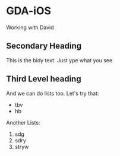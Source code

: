# GDA-iOS
Working with David

## Secondary Heading

This is the bidy text. Just ype what you see.

## Third Level heading

And we can do lists too. Let's try that:

* tbv
* hb
 
Another Lists:
 
1. sdg
2. sdry
3. stryw
 
